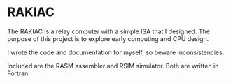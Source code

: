 # RAKIAC

The RAKIAC is a relay computer with a simple ISA that I designed. 
The purpose of this project is to explore early computing and CPU design.

I wrote the code and documentation for myself, so beware inconsistencies.

Included are the RASM assembler and RSIM simulator. Both are written in Fortran.


